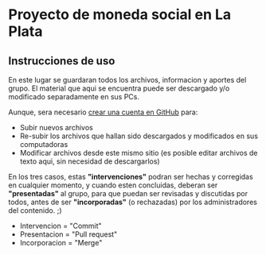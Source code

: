 # Proyecto de moneda social en La Plata
## Instrucciones de uso
En este lugar se guardaran todos los archivos, informacion y aportes del grupo.
El material que aqui se encuentra puede ser descargado y/o modificado separadamente en sus PCs.

Aunque, sera necesario [crear una cuenta en GitHub](https://github.com/join) para:
- Subir nuevos archivos
- Re-subir los archivos que hallan sido descargados y modificados en sus computadoras
- Modificar archivos desde este mismo sitio (es posible editar archivos de texto aqui, sin necesidad de descargarlos)

En los tres casos, estas **"intervenciones"** podran ser hechas y corregidas en cualquier momento, y cuando esten concluidas, deberan ser **"presentadas"** al grupo, para que puedan ser revisadas y discutidas por todos, antes de ser **"incorporadas"** (o rechazadas) por los administradores del contenido. ;)

- Intervencion = "Commit"
- Presentacion = "Pull request"
- Incorporacion = "Merge"
